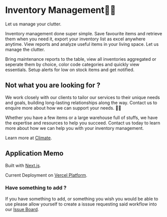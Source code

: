 # Inventory Management🍩🍩

Let us manage your clutter.

Inventory management done super simple. Save favourite items and retrieve them when you need it, export your inventory list as excel anywhere anytime. View reports and
analyze useful items in your living space. Let us manage the clutter.

Bring maintenance reports to the table, view all inventories aggregated or seperate them by choice, color code categories and quickly view essentials. Setup alerts for low on stock items and get notified.

## Not what you are looking for ?

We work closely with our clients to tailor our services to their unique needs and goals, building long-lasting relationships along the way. Contact us to enquire more about how we can support your needs. 🍵🍵

Whether you have a few items or a large warehouse full of stuffs, we have the expertise and resources to help you succeed. Contact us today to learn more about how we can help you with your inventory management.

Learn more at [Climate](https://google.com).

## Application Memo

Built with [Next.js](https://nextjs.org/).

Current Deployment on [Vercel Platform](https://vercel.com/new?utm_medium=default-template&filter=next.js&utm_source=create-next-app&utm_campaign=create-next-app-readme).

### Have something to add ?

If you have something to add, or something you wish you would be able to use please allow yourself to create a isssue requesting said workflow into our [Issue Board](https://github.com/earmuff-jam/climate/issues).
